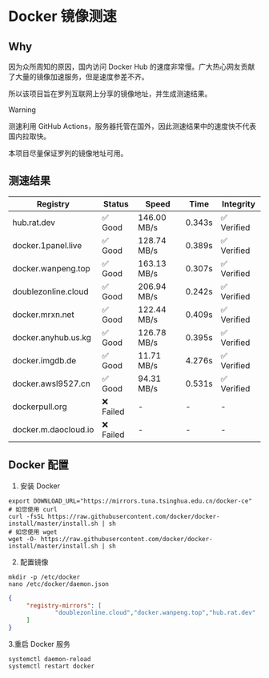 # Docker 镜像测速

## Why

因为众所周知的原因，国内访问 Docker Hub 的速度非常慢。广大热心网友贡献了大量的镜像加速服务，但是速度参差不齐。


所以该项目旨在罗列互联网上分享的镜像地址，并生成测速结果。

> [!WARNING]
> 测速利用 GitHub Actions，服务器托管在国外，因此测速结果中的速度快不代表国内拉取快。
>

本项目尽量保证罗列的镜像地址可用。

## 测速结果

| Registry | Status | Speed | Time | Integrity |
|----------|--------|-------|------|-----------|
| hub.rat.dev | ✅ Good | 146.00 MB/s | 0.343s | ✅ Verified |
| docker.1panel.live | ✅ Good | 128.74 MB/s | 0.389s | ✅ Verified |
| docker.wanpeng.top | ✅ Good | 163.13 MB/s | 0.307s | ✅ Verified |
| doublezonline.cloud | ✅ Good | 206.94 MB/s | 0.242s | ✅ Verified |
| docker.mrxn.net | ✅ Good | 122.44 MB/s | 0.409s | ✅ Verified |
| docker.anyhub.us.kg | ✅ Good | 126.78 MB/s | 0.395s | ✅ Verified |
| docker.imgdb.de | ✅ Good | 11.71 MB/s | 4.276s | ✅ Verified |
| docker.awsl9527.cn | ✅ Good | 94.31 MB/s | 0.531s | ✅ Verified |
| dockerpull.org | ❌ Failed | - | - | - |
| docker.m.daocloud.io | ❌ Failed | - | - | - |

## Docker 配置

1. 安装 Docker
```shell
export DOWNLOAD_URL="https://mirrors.tuna.tsinghua.edu.cn/docker-ce"
# 如您使用 curl
curl -fsSL https://raw.githubusercontent.com/docker/docker-install/master/install.sh | sh
# 如您使用 wget
wget -O- https://raw.githubusercontent.com/docker/docker-install/master/install.sh | sh
```

2. 配置镜像

```shell
mkdir -p /etc/docker
nano /etc/docker/daemon.json
```

```json
{
     "registry-mirrors": [
             "doublezonline.cloud","docker.wanpeng.top","hub.rat.dev"
     ]
}
```

 3.重启 Docker 服务
```shell
systemctl daemon-reload
systemctl restart docker
```
